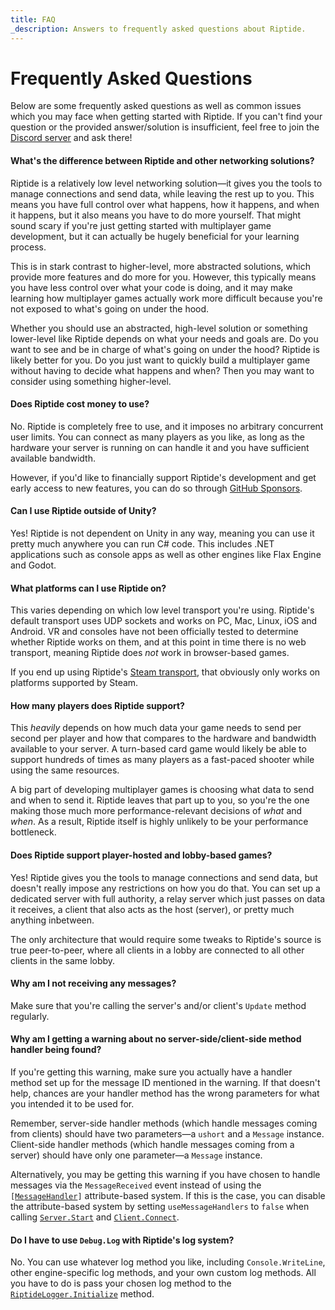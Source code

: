 ```yaml
---
title: FAQ
_description: Answers to frequently asked questions about Riptide.
---
```


# Frequently Asked Questions

Below are some frequently asked questions as well as common issues which you may face when getting started with Riptide. If you can't find your question or the provided answer/solution is insufficient, feel free to join the [Discord server](https://discord.gg/tomweiland) and ask there!

#### What's the difference between Riptide and other networking solutions?

Riptide is a relatively low level networking solution—it gives you the tools to manage connections and send data, while leaving the rest up to you. This means you have full control over what happens, how it happens, and when it happens, but it also means you have to do more yourself. That might sound scary if you're just getting started with multiplayer game development, but it can actually be hugely beneficial for your learning process.

This is in stark contrast to higher-level, more abstracted solutions, which provide more features and do more for you. However, this typically means you have less control over what your code is doing, and it may make learning how multiplayer games actually work more difficult because you're not exposed to what's going on under the hood.

Whether you should use an abstracted, high-level solution or something lower-level like Riptide depends on what your needs and goals are. Do you want to see and be in charge of what's going on under the hood? Riptide is likely better for you. Do you just want to quickly build a multiplayer game without having to decide what happens and when? Then you may want to consider using something higher-level.

#### Does Riptide cost money to use?

No. Riptide is completely free to use, and it imposes no arbitrary concurrent user limits. You can connect as many players as you like, as long as the hardware your server is running on can handle it and you have sufficient available bandwidth.

However, if you'd like to financially support Riptide's development and get early access to new features, you can do so through [GitHub Sponsors](https://github.com/sponsors/tom-weiland).

#### Can I use Riptide outside of Unity?

Yes! Riptide is not dependent on Unity in any way, meaning you can use it pretty much anywhere you can run C# code. This includes .NET applications such as console apps as well as other engines like Flax Engine and Godot.

#### What platforms can I use Riptide on?

This varies depending on which low level transport you're using. Riptide's default transport uses UDP sockets and works on PC, Mac, Linux, iOS and Android. VR and consoles have not been officially tested to determine whether Riptide works on them, and at this point in time there is no web transport, meaning Riptide does *not* work in browser-based games.

If you end up using Riptide's [Steam transport](https://github.com/RiptideNetworking/SteamTransport), that obviously only works on platforms supported by Steam.

#### How many players does Riptide support?

This *heavily* depends on how much data your game needs to send per second per player and how that compares to the hardware and bandwidth available to your server. A turn-based card game would likely be able to support hundreds of times as many players as a fast-paced shooter while using the same resources.

A big part of developing multiplayer games is choosing what data to send and when to send it. Riptide leaves that part up to you, so you're the one making those much more performance-relevant decisions of *what* and *when*. As a result, Riptide itself is highly unlikely to be your performance bottleneck.

#### Does Riptide support player-hosted and lobby-based games?

Yes! Riptide gives you the tools to manage connections and send data, but doesn't really impose any restrictions on how you do that. You can set up a dedicated server with full authority, a relay server which just passes on data it receives, a client that also acts as the host (server), or pretty much anything inbetween.

The only architecture that would require some tweaks to Riptide's source is true peer-to-peer, where all clients in a lobby are connected to all other clients in the same lobby.

#### Why am I not receiving any messages?

Make sure that you're calling the server's and/or client's `Update` method regularly.

#### Why am I getting a warning about no server-side/client-side method handler being found?

If you're getting this warning, make sure you actually have a handler method set up for the message ID mentioned in the warning. If that doesn't help, chances are your handler method has the wrong parameters for what you intended it to be used for.

Remember, server-side handler methods (which handle messages coming from clients) should have two parameters—a `ushort` and a `Message` instance. Client-side handler methods (which handle messages coming from a server) should have only one parameter—a `Message` instance.

Alternatively, you may be getting this warning if you have chosen to handle messages via the `MessageReceived` event instead of using the <code>[<a href="xref:Riptide.MessageHandlerAttribute">MessageHandler</a>]</code> attribute-based system. If this is the case, you can disable the attribute-based system by setting `useMessageHandlers` to `false` when calling <code><a href="xref:Riptide.Server.Start*">Server.Start</a></code> and <code><a href="xref:Riptide.Client.Connect*">Client.Connect</a></code>.

#### Do I have to use `Debug.Log` with Riptide's log system?

No. You can use whatever log method you like, including `Console.WriteLine`, other engine-specific log methods, and your own custom log methods. All you have to do is pass your chosen log method to the <code><a href="xref:Riptide.Utils.RiptideLogger.Initialize*">RiptideLogger.Initialize</a></code> method.